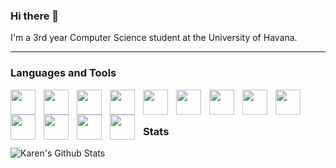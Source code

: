 ### Hi there 👋

I'm a 3rd year Computer Science student at the University of Havana.

---
### Languages and Tools
<img align = "left" width="40px" style= "padding-right:10px;" src= "https://cdn.jsdelivr.net/gh/devicons/devicon/icons/python/python-original.svg"></img>

<img align = "left" width="40px" style= "padding-right:10px;" src= "https://cdn.jsdelivr.net/gh/devicons/devicon/icons/csharp/csharp-original.svg"></img>

<img align = "left" width="40px" style= "padding-right:10px;" src= "https://cdn.jsdelivr.net/gh/devicons/devicon/icons/css3/css3-original.svg"></img>

<img align = "left" width="40px" style= "padding-right:10px;" src= "https://cdn.jsdelivr.net/gh/devicons/devicon/icons/html5/html5-original.svg"></img>

<img align = "left" width="40px" style= "padding-right:10px;" src= "https://cdn.jsdelivr.net/gh/devicons/devicon/icons/django/django-plain.svg"></img>

<img align = "left" width="40px" style= "padding-right:10px;" src= "https://cdn.jsdelivr.net/gh/devicons/devicon/icons/dotnetcore/dotnetcore-original.svg"></img>

<img align = "left" width="40px" style= "padding-right:10px;" src= "https://cdn.jsdelivr.net/gh/devicons/devicon/icons/git/git-original.svg"></img>

<img align = "left" width="40px" style= "padding-right:10px;" src= "https://cdn.jsdelivr.net/gh/devicons/devicon/icons/latex/latex-original.svg"></img>

<img align = "left" width="40px" style= "padding-right:10px;" src= "https://cdn.jsdelivr.net/gh/devicons/devicon/icons/markdown/markdown-original.svg"></img>

<img align = "left" width="40px" style= "padding-right:10px;" src= "https://cdn.jsdelivr.net/gh/devicons/devicon/icons/mysql/mysql-original.svg"></img> 

<img align = "left" width="40px" style= "padding-right:10px;" src= "https://cdn.jsdelivr.net/gh/devicons/devicon/icons/numpy/numpy-original.svg"></img> 

<img align = "left" width="40px" style= "padding-right:10px;" src= "https://cdn.jsdelivr.net/gh/devicons/devicon/icons/vscode/vscode-original.svg"></img> 

<img align = "left" width="40px" style= "padding-right:10px;" src= "https://upload.wikimedia.org/wikipedia/en/thumb/b/b2/Embarcadero_Delphi_10.4_Sydney_Product_Logo_and_Icon.svg/1200px-Embarcadero_Delphi_10.4_Sydney_Product_Logo_and_Icon.svg.png"></img>

<br />
<br />


### Stats


![Karen's Github Stats](https://github-readme-stats.vercel.app/api?username=karendcl&show_icons=true&theme=blueberry)
            
          
            
        




<!--
**karendcl/karendcl** is a ✨ _special_ ✨ repository because its `README.md` (this file) appears on your GitHub profile.

Here are some ideas to get you started:

- 🔭 I’m currently working on ...
- 🌱 I’m currently learning ...
- 👯 I’m looking to collaborate on ...
- 🤔 I’m looking for help with ...
- 💬 Ask me about ...
- 📫 How to reach me: ...
- 😄 Pronouns: ...
- ⚡ Fun fact: ...
-->
